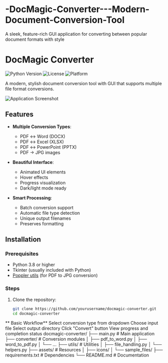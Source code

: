 # -DocMagic-Converter---Modern-Document-Conversion-Tool
A sleek, feature-rich GUI application for converting between popular document formats with style
# DocMagic Converter

![Python Version](https://img.shields.io/badge/python-3.8%2B-blue)
![License](https://img.shields.io/badge/license-MIT-green)
![Platform](https://img.shields.io/badge/platform-Windows%20%7C%20macOS%20%7C%20Linux-lightgrey)

A modern, stylish document conversion tool with GUI that supports multiple file format conversions.

![Application Screenshot](assets/screenshots/main_ui.png)

## Features

- **Multiple Conversion Types**:
  - PDF ↔ Word (DOCX)
  - PDF ↔ Excel (XLSX)
  - PDF ↔ PowerPoint (PPTX)
  - PDF → JPG images

- **Beautiful Interface**:
  - Animated UI elements
  - Hover effects
  - Progress visualization
  - Dark/light mode ready

- **Smart Processing**:
  - Batch conversion support
  - Automatic file type detection
  - Unique output filenames
  - Preserves formatting

## Installation

### Prerequisites
- Python 3.8 or higher
- Tkinter (usually included with Python)
- [Poppler utils](https://poppler.freedesktop.org/) (for PDF to JPG conversion)

### Steps
1. Clone the repository:
   ```bash
   git clone https://github.com/yourusername/docmagic-converter.git
   cd docmagic-converter

  ** Basic Workflow**
Select conversion type from dropdown
Choose input file
Select output directory
Click "Convert" button
View progress and completion status
docmagic-converter/
├── main.py                # Main application
├── converter/             # Conversion modules
│   ├── pdf_to_word.py
│   ├── word_to_pdf.py
│   └── ...
├── utils/                 # Utilities
│   ├── file_handling.py
│   └── helpers.py
├── assets/                # Resources
│   ├── icons/
│   └── sample_files/
├── requirements.txt       # Dependencies
└── README.md              # Documentation

